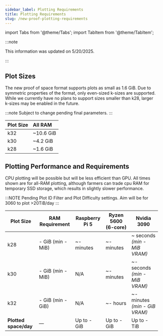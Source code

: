 ```yaml
---
sidebar_label: Plotting Requirements
title: Plotting Requirements
slug: /new-proof-plotting-requirements
---
```


import Tabs from '@theme/Tabs';
import TabItem from '@theme/TabItem';

:::note

This information was updated on 5/20/2025.

:::

## Plot Sizes

The new proof of space format supports plots as small as 1.6 GiB. Due to symmetric properties of the format, only even-sized k-sizes are supported. While we currently have no plans to support sizes smaller than k28, larger k-sizes may be enabled in the future.

:::note
Subject to change pending final parameters.
:::


| Plot Size | All RAM        |
| :-------- |:---------------|
| k32       | &#126;10.6 GiB |
| k30       | &#126;4.2 GiB  |
| k28       | &#126;1.6 GiB  |

## Plotting Performance and Requirements

CPU plotting will be possible but will be less efficient than GPU. All times shown are for all-RAM plotting, although farmers can trade cpu RAM for temporary SSD storage, which results in slightly slower performance.

:::NOTE
Pending Plot ID Filter and Plot Difficulty settings. Aim will be for 3060 to plot >20TiB/day
:::

| Plot Size | RAM Requirement            | Raspberry Pi 5 | Ryzen 5600 (6-core) | Nvidia 3090                   |
|-----------|----------------------------|----------------|---------------------|-------------------------------|
| k28       | - GiB (min - MiB)          | ~- minutes     | ~- minutes          | ~ seconds *(min - MiB VRAM)*  |
| k30       | - GiB (min - MiB)          | N/A            | ~- minutes          | ~- seconds *(min - MiB VRAM)* |
| k32       | - GiB (min - GiB)          | N/A            | ~- hours            | ~- minutes *(min - GiB VRAM)* |
| **Plotted space/day** | —              | Up to - GiB    | Up to - GiB         | Up to - TiB                   |

